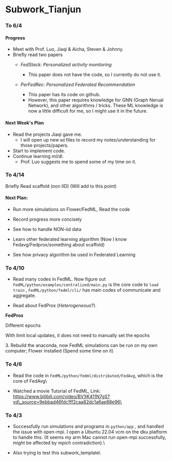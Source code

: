 # Subwork\_Tianjun



### To 6/4

#### Progress

- Meet with Prof. Luo, Jiaqi & Aicha, Steven & Johnny.
- Briefly read two papers
    - *FedStack: Personalized activity monitoring*
        - This paper does not have the code, so I currently do not use it.
    
    - *PerFedRec: Personalized Federated Recommendation*
        - This paper has its code on github.
        - However, this paper requires knowledge for GNN (Graph Nerual Network), and other algorithms / tricks. These ML knowledge is now a little difficult for me, so I might use it in the future.
    

#### Next Week's Plan

- Read the projects Jiaqi gave me. 
  - I will open up new `md` files to record my notes/understanding for those projects/papers.
- Start to implement code.
- Continue learning ml/dl.
  - Prof. Luo suggests me to spend some of my time on it.

### To 4/14

Briefly Read scaffold (non IID) (Will add to this point)

#### Next Plan:

- Run more simulations on Flower/FedML, Read the code

- Record progress more concisely

- See how to handle NON-iid data

- Learn other federated learning algorithm (Now I know Fedavg/Fedprox/something about scaffold)

- See how privacy algorithm be used in Federated Learning

### To 4/10

- Read many codes in FedML. Now figure out `FedML/python/examples/centralized/main.py` is the core code to `load` `train` , `FedML/python/fedml/cli/` has main codes of communicate and aggregate.

- Read about FedProx (_Heterogeneous_?).

**FedProx**

Different epochs

With limit local updates, it does not need to manually set the epochs

$3.$ Rebuild the anaconda, now FedML simulations can be run on my own computer; Flower installed (Spend some time on it)

### To 4/6

- Read the code in `FedML/python/fedml/distributed/FedAvg`, which is the core of FedAvg\

- Watched a movie Tutorial of FedML, Link: https://www.bilibili.com/video/BV1jK411N7gS?vd\_source=9ebbad46fdc1ff2caa82dc1a6ae88e96\

### To 4/3

- Successfully run simulations and programs in `python/app` , and handled the issue with open-mpi. I open a Ubuntu 22.04 vcm on the dku platform to handle this. (It seems my arm Mac cannot run open-mpi successfully, might be affected by mpich contradiction).\

- Also trying to test this subwork\_template\
